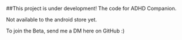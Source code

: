 ##This project is under development!
The code for ADHD Companion.

Not available to the android store yet. 

To join the Beta, send me a DM here on GitHub :) 
